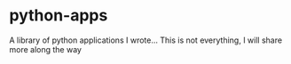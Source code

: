 # python-apps
A library of python applications I wrote... This is not everything, I will share more along the way

